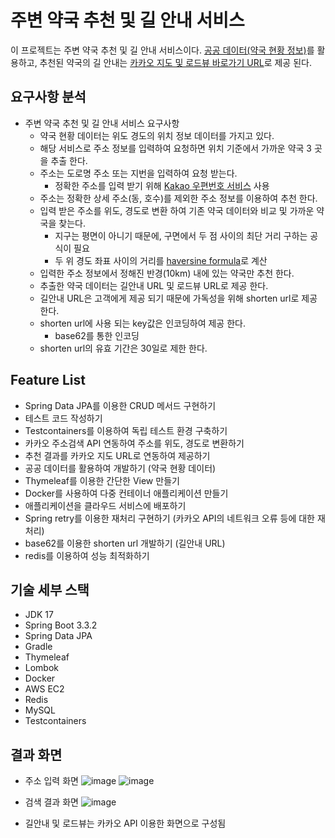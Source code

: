 # 주변 약국 추천 및 길 안내 서비스

 이 프로젝트는 주변 약국 추천 및 길 안내 서비스이다.
[공공 데이터(약국 현황 정보)](https://www.data.go.kr/data/15065023/fileData.do)를 활용하고, 추천된 약국의 길 안내는 [카카오 지도 및 로드뷰 바로가기 URL](https://apis.map.kakao.com/web/guide/#routeurl)로 제공 된다.     

## 요구사항 분석 

- 주변 약국 추천 및 길 안내 서비스 요구사항
  - 약국 현황 데이터는 위도 경도의 위치 정보 데이터를 가지고 있다.
  - 해당 서비스로 주소 정보를 입력하여 요청하면 위치 기준에서 가까운 약국 3 곳을 추출 한다.
  - 주소는 도로명 주소 또는 지번을 입력하여 요청 받는다.
    - 정확한 주소를 입력 받기 위해 [Kakao 우편번호 서비스](https://postcode.map.daum.net/guide) 사용   
  - 주소는 정확한 상세 주소(동, 호수)를 제외한 주소 정보를 이용하여 추천 한다.   
  - 입력 받은 주소를 위도, 경도로 변환 하여 기존 약국 데이터와 비교 및 가까운 약국을 찾는다.   
    - 지구는 평면이 아니기 때문에, 구면에서 두 점 사이의 최단 거리 구하는 공식이 필요    
    - 두 위 경도 좌표 사이의 거리를 [haversine formula](https://en.wikipedia.org/wiki/Haversine_formula)로 계산  
  - 입력한 주소 정보에서 정해진 반경(10km) 내에 있는 약국만 추천 한다.   
  - 추출한 약국 데이터는 길안내 URL 및 로드뷰 URL로 제공 한다.   
  - 길안내 URL은 고객에게 제공 되기 때문에 가독성을 위해 shorten url로 제공 한다.
  - shorten url에 사용 되는 key값은 인코딩하여 제공 한다.
    - base62를 통한 인코딩    
  - shorten url의 유효 기간은 30일로 제한 한다.   

## Feature List   

- Spring Data JPA를 이용한 CRUD 메서드 구현하기      
- 테스트 코드 작성하기     
- Testcontainers를 이용하여 독립 테스트 환경 구축하기
- 카카오 주소검색 API 연동하여 주소를 위도, 경도로 변환하기   
- 추천 결과를 카카오 지도 URL로 연동하여 제공하기   
- 공공 데이터를 활용하여 개발하기 (약국 현황 데이터)
- Thymeleaf를 이용한 간단한 View 만들기   
- Docker를 사용하여 다중 컨테이너 애플리케이션 만들기   
- 애플리케이션을 클라우드 서비스에 배포하기   
- Spring retry를 이용한 재처리 구현하기 (카카오 API의 네트워크 오류 등에 대한 재처리)   
- base62를 이용한 shorten url 개발하기 (길안내 URL)   
- redis를 이용하여 성능 최적화하기   

## 기술 세부 스택 

- JDK 17
- Spring Boot 3.3.2
- Spring Data JPA
- Gradle
- Thymeleaf
- Lombok
- Docker
- AWS EC2
- Redis
- MySQL
- Testcontainers   

## 결과 화면  

- 주소 입력 화면
![image](https://github.com/user-attachments/assets/a72febe8-bb6a-4fd1-800b-df208823ae37)
![image](https://github.com/user-attachments/assets/2306501d-ade5-43fc-b731-bc92abd0b76c)

- 검색 결과 화면
![image](https://github.com/user-attachments/assets/ef0748b7-852a-40ca-8e9a-6650a1a0f771)

- 길안내 및 로드뷰는 카카오 API 이용한 화면으로 구성됨
